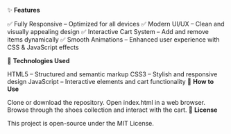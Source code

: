 ✨ **Features**

  ✅ Fully Responsive – Optimized for all devices
  ✅ Modern UI/UX – Clean and visually appealing design
  ✅ Interactive Cart System – Add and remove items dynamically
  ✅ Smooth Animations – Enhanced user experience with CSS & JavaScript effects

🚀 **Technologies Used**

  HTML5 – Structured and semantic markup
  CSS3 – Stylish and responsive design
  JavaScript – Interactive elements and cart functionality
🔧 **How to Use**

  Clone or download the repository.
  Open index.html in a web browser.
  Browse through the shoes collection and interact with the cart.
📜 **License**

  This project is open-source under the MIT License.
